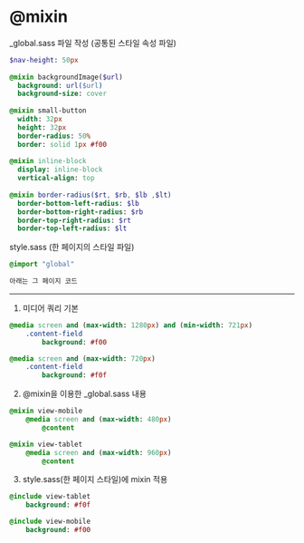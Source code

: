 # @mixin

_global.sass 파일 작성 (공통된 스타일 속성 파일)
```sass
$nav-height: 50px  
  
@mixin backgroundImage($url)  
  background: url($url)  
  background-size: cover  
  
@mixin small-button  
  width: 32px  
  height: 32px  
  border-radius: 50%  
  border: solid 1px #f00  
  
@mixin inline-block  
  display: inline-block  
  vertical-align: top  
  
@mixin border-radius($rt, $rb, $lb ,$lt)  
  border-bottom-left-radius: $lb  
  border-bottom-right-radius: $rb  
  border-top-right-radius: $rt  
  border-top-left-radius: $lt
```


style.sass (한 페이지의 스타일 파일)
```sass
@import "global"  
  
아래는 그 페이지 코드 
```



-------

1. 미디어 쿼리 기본 
```sass
@media screen and (max-width: 1280px) and (min-width: 721px)
	.content-field
		background: #f00

@media screen and (max-width: 720px)		
	.content-field
		background: #f0f
```

2. @mixin을 이용한 _global.sass 내용
```sass
@mixin view-mobile
	@media screen and (max-width: 480px)	
		@content

@mixin view-tablet
	@media screen and (max-width: 960px)		
		@content
```

3. style.sass(한 페이지 스타일)에 mixin 적용
```sass
@include view-tablet
	background: #f0f

@include view-mobile
	background: #f00	
```

